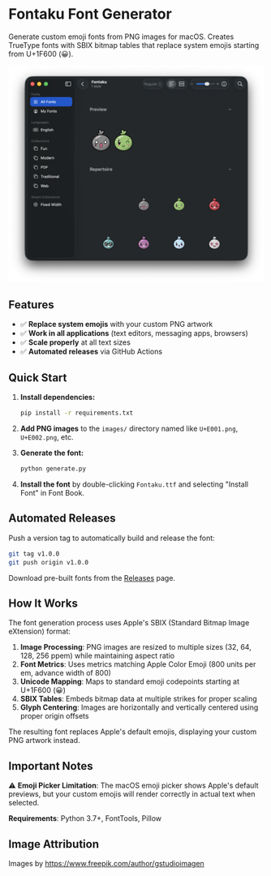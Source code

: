 # Fontaku Font Generator

Generate custom emoji fonts from PNG images for macOS. Creates TrueType fonts with SBIX bitmap tables that replace system emojis starting from U+1F600 (😀).

![Demo](docs/demo.png)

## Features

- ✅ **Replace system emojis** with your custom PNG artwork
- ✅ **Work in all applications** (text editors, messaging apps, browsers)
- ✅ **Scale properly** at all text sizes
- ✅ **Automated releases** via GitHub Actions

## Quick Start

1. **Install dependencies:**
   ```bash
   pip install -r requirements.txt
   ```

2. **Add PNG images** to the `images/` directory named like `U+E001.png`, `U+E002.png`, etc.

3. **Generate the font:**
   ```bash
   python generate.py
   ```

4. **Install the font** by double-clicking `Fontaku.ttf` and selecting "Install Font" in Font Book.

## Automated Releases

Push a version tag to automatically build and release the font:

```bash
git tag v1.0.0
git push origin v1.0.0
```

Download pre-built fonts from the [Releases](../../releases) page.

## How It Works

The font generation process uses Apple's SBIX (Standard Bitmap Image eXtension) format:

1. **Image Processing**: PNG images are resized to multiple sizes (32, 64, 128, 256 ppem) while maintaining aspect ratio
2. **Font Metrics**: Uses metrics matching Apple Color Emoji (800 units per em, advance width of 800)
3. **Unicode Mapping**: Maps to standard emoji codepoints starting at U+1F600 (😀)
4. **SBIX Tables**: Embeds bitmap data at multiple strikes for proper scaling
5. **Glyph Centering**: Images are horizontally and vertically centered using proper origin offsets

The resulting font replaces Apple's default emojis, displaying your custom PNG artwork instead.

## Important Notes

⚠️ **Emoji Picker Limitation**: The macOS emoji picker shows Apple's default previews, but your custom emojis will render correctly in actual text when selected.

**Requirements**: Python 3.7+, FontTools, Pillow

## Image Attribution

Images by https://www.freepik.com/author/gstudioimagen
